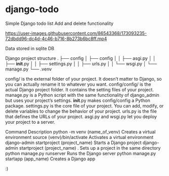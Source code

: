 # django-todo
Simple Django todo list 
Add and delete functionality 

https://user-images.githubusercontent.com/86543368/173093235-72dbdd96-dc4d-4c46-b716-8b273b6bc8ff.mp4

Data stored in sqlite DB 

Django project structure
.
├── config
│   ├── config
│   │   ├── asgi.py
│   │   ├── __init__.py
│   │   ├── settings.py
│   │   ├── urls.py
│   │   └── wsgi.py
│   └── manage.py
└── .venv

config/ is the external folder of your project. It doesn’t matter to Django, so you can actually rename it to whatever you want.
config/config/ is the actual Django project folder. It contains the setting files of your project.
manage.py is a Python script with the same functionality of django_admin but uses your project’s settings.
__init__.py makes config/config a Python package.
settings.py is the core file of your project. You can add, modify, or delete variables to change the behavior of your project.
urls.py is the file that defines the URLs of your project.
asgi.py and wsgi.py let you deploy your project to a server.

Command	Description
python -m venv (name_of_venv)	Creates a virtual environment
source (venv)/bin/activate	Activates a virtual environment
django-admin startproject (project_name)	Starts a Django project
django-admin startproject (project_name) .	Sets up a project in the same directory
python manage.py runserver	Runs the Django server
python manage.py startapp (app_name)	Creates a Django app

:) 




